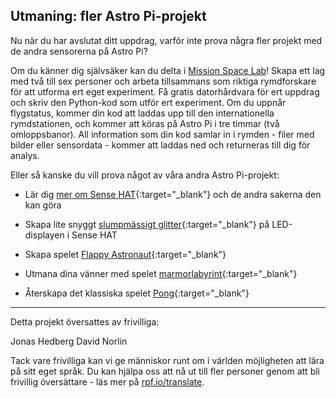 ## Utmaning: fler Astro Pi-projekt

Nu när du har avslutat ditt uppdrag, varför inte prova några fler projekt med de andra sensorerna på Astro Pi?

Om du känner dig självsäker kan du delta i [Mission Space Lab](https://astro-pi.org/missions/space-lab/)! Skapa ett lag med två till sex personer och arbeta tillsammans som riktiga rymdforskare för att utforma ert eget experiment. Få gratis datorhårdvara för ert uppdrag och skriv den Python-kod som utför ert experiment. Om du uppnår flygstatus, kommer din kod att laddas upp till den internationella rymdstationen, och kommer att köras på Astro Pi i tre timmar (två omloppsbanor). All information som din kod samlar in i rymden - filer med bilder eller sensordata - kommer att laddas ned och returneras till dig för analys.

Eller så kanske du vill prova något av våra andra Astro Pi-projekt:

+ Lär dig [mer om Sense HAT](https://projects.raspberrypi.org/sv-SE/projects/getting-started-with-the-sense-hat){:target="_blank"} och de andra sakerna den kan göra

+ Skapa lite snyggt [slumpmässigt glitter](https://projects.raspberrypi.org/sv-SE/projects/sense-hat-random-sparkles){:target="_blank"} på LED-displayen i Sense HAT

+ Skapa spelet [Flappy Astronaut](https://projects.raspberrypi.org/sv-SE/projects/flappy-astronaut){:target="_blank"}

+ Utmana dina vänner med spelet [marmorlabyrint](https://projects.raspberrypi.org/sv-SE/projects/sense-hat-marble-maze){:target="_blank"}

+ Återskapa det klassiska spelet [Pong](https://projects.raspberrypi.org/sv-SE/projects/sense-hat-pong){:target="_blank"}

***

Detta projekt översattes av frivilliga:

Jonas Hedberg
David Norlin

Tack vare frivilliga kan vi ge människor runt om i världen möjligheten att lära på sitt eget språk. Du kan hjälpa oss att nå ut till fler personer genom att bli frivillig översättare - läs mer på [rpf.io/translate](https://rpf.io/translate).